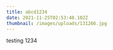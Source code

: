```yaml
---
title: abcd1234
date: 2021-11-25T02:53:48.102Z
thumbnail: /images/uploads/131266.jpg
---
```

testing 1234